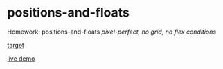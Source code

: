 # positions-and-floats
Homework: positions-and-floats <i>pixel-perfect, no grid, no flex conditions</i>

<a href="https://github.com/rolling-scopes-school/tasks/blob/2017-Q3/tasks/positionin_and_floats.md">target</a>

<a href="https://ragexe.github.io/positions-and-floats/">live demo</a>
